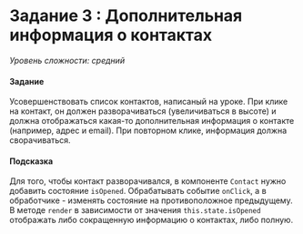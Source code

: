 # Задание 3 : Дополнительная информация о контактах

_Уровень сложности: средний_

#### Задание

Усовершенствовать список контактов, 
написаный на уроке. 
	При клике на контакт, 
	он должен разворачиваться (увеличиваться в высоте) и 
	должна отображаться какая-то дополнительная информация о контакте (например, адрес и email). 
	При повторном клике, информация должна сворачиваться.

#### Подсказка

Для того, чтобы контакт разворачивался, в компоненте ```Contact``` нужно добавить состояние ```isOpened```. 
Обрабатывать событие ```onClick```, а в обработчике - изменять состояние на противоположное предыдущему. 
В методе ```render``` в зависимости от значения ```this.state.isOpened``` отображать либо сокращенную информацию о контактах, либо полную.
